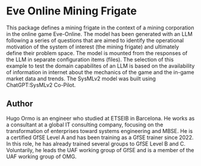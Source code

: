 # Eve Online Mining Frigate
This package defines a mining frigate in the context of a mining corporation in the online game Eve-Online.
The model has been generated with an LLM following a series of questions that are aimed to identify the operational motivation of the system of interest (the mining frigate) and ultimately define their problem space. The model is mounted from the responses of the LLM in separate configuration items (files).
The selection of this example to test the domain capabilites of an LLM is based on the availability of information in internet about the mechanics of the game and the in-game market data and trends. The SysMLv2 model was built using ChatGPT:SysMLv2 Co-Pilot.
 
## Author
Hugo Ormo is an engineer who studied at ETSEIB in Barcelona. He works as a consultant at a global IT consulting company, focusing on the transformation of enterprises toward systems engineering and MBSE. He is a certified GfSE Level A and has been training as a GfSE trainer since 2022. In this role, he has already trained several groups to GfSE Level B and C. Voluntarily, he leads the UAF working group of GfSE and is a member of the UAF working group of OMG.